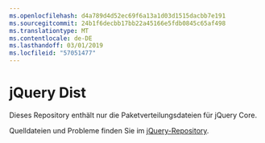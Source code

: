 ```yaml
---
ms.openlocfilehash: d4a789d4d52ec69f6a13a1d03d1515dacbb7e191
ms.sourcegitcommit: 24b1f6decbb17bb22a45166e5fdb0845c65af498
ms.translationtype: MT
ms.contentlocale: de-DE
ms.lasthandoff: 03/01/2019
ms.locfileid: "57051477"
---
```

# <a name="jquery-dist"></a>jQuery Dist

Dieses Repository enthält nur die Paketverteilungsdateien für jQuery Core.

Quelldateien und Probleme finden Sie im [jQuery-Repository](https://github.com/jquery/jquery).
